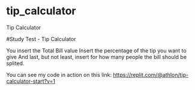# tip_calculator
Tip Calculator

#Study Test - Tip Calculator

You insert the Total Bill value
Insert the percentage of the tip you want to give
And last, but not least, insert for how many people the bill should be splited.

You can see my code in action on this link: https://replit.com/@athlon/tip-calculator-start?v=1
